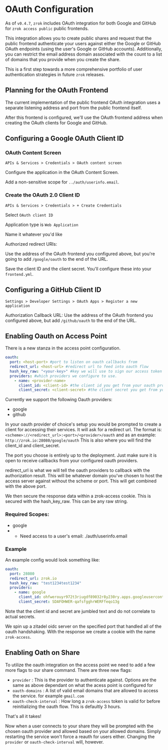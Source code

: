 # OAuth Configuration

As of `v0.4.7`, `zrok` includes OAuth integration for both Google and GitHub for `zrok access public` public frontends. 

This integration allows you to create public shares and request that the public frontend authenticate your users against either the Google or GitHub OAuth endpoints (using the user's Google or GitHub accounts). Additionally, you can restrict the email address domain associated with the count to a list of domains that you provide when you create the share.

This is a first step towards a more comprehensive portfolio of user authentication strategies in future `zrok` releases.

## Planning for the OAuth Frontend

The current implementation of the public frontend OAuth integration uses a separate listening address and port from the public frontend itself.

After this frontend is configured, we'll use the OAuth frontend address when creating the OAuth clients for Google and GitHub.

## Configuring a Google OAuth Client ID

### OAuth Content Screen

`APIs & Services > Credentials > OAuth content screen`

Configure the application in the OAuth Content Screen.

Add a non-sensitive scope for `../auth/userinfo.email`.

### Create the OAuth 2.0 Client ID

`APIs & Services > Credentials > + Create Credentials`

Select `OAuth client ID`

Application type is `Web Application`

Name it whatever you'd like

Authorized redirect URIs:

Use the address of the OAuth frontend you configured above, but you're going to add `/google/oauth` to the end of the URL.

Save the client ID and the client secret. You'll configure these into your `frontend.yml`.

## Configuring a GitHub Client ID

`Settings > Developer Settings > OAuth Apps > Register a new application`

Authorization Callback URL: Use the address of the OAuth frontend you configured above, but add `/github/oauth` to the end of the URL.

## Enabling Oauth on Access Point

There is a new stanza in the access point configuration. 

```yaml
oauth:
  port: <host-port> #port to listen on oauth callbacks from
  redirect_url: <host-url> #redirect url to feed into oauth flow
  hash_key_raw: "<your-key>" #key we will use to sign our access token
  providers: #which providers we configure to use.
    - name: <provider-name>
      client_id: <client-id> #the client id you get from your oauth provider
      client_secret: <client-secret> #the client secret you get from your oauth provider
```
Currently we support the following Oauth providers:
- google
- github

In your oauth provider of choice's setup you would be prompted to create a client for accessing their services. It will ask for a redirect url. The format is: `<scheme>://<redirect_url>:<port>/<provider>/oauth` and as an example: `http://zrok.io:28080/google/oauth` This is also where you will find the client_id and client_secret.

The port you choose is entirely up to the deployment. Just make sure it is open to receive callbacks from your configured oauth providers.

redirect_url is what we will tell the oauth providers to callback with the authorization result. This will be whatever domain you've chosen to host the access server against without the scheme or port. This will get combined with the above port.

We then secure the response data within a zrok-access cookie. This is secured with the hash_key_raw. This can be any raw string.

### Required Scopes:
- google
- - Need access to a user's email: ./auth/userinfo.email 

### Example

An example config would look something like:
```yaml
oauth:
  port: 28080
  redirect_url: zrok.io
  hash_key_raw: "test1234test1234"
  providers:
    - name: google
      client_id: ohfwerouyr972t3riugdf89032r8y230ry.apps.googleusercontent.com
      client_secret: SDAFOHWER-qafsfgghrWERFfeqo13g 
```

Note that the client id and secret are jumbled text and do not correlate to actual secrets.

We spin up a zitadel oidc server on the specified port that handled all of the oauth handshaking. With the response we create a cookie with the name `zrok-access`.

## Enabling Oath on Share

To utilize the oauth integration on the access point we need to add a few more flags to our share command. There are three new flags:
- `provider` : This is the provider to authenticate against. Options are the same as above dependant on what the acess point is configured for
- `oauth-domains` : A list of valid email domains that are allowed to access the service. for example `gmail.com`
- `oauth-check-interval` : How long a `zrok-access` token is valid for before reinitializing the oauth flow. This is defaultly 3 hours.

That's all it takes!

Now when a user connects to your share they will be prompted with the chosen oauth provider and allowed based on your allowed domains. Simply restarting the service won't force a reauth for users either. Changing the `provider` or `oauth-check-interval` will, however. 